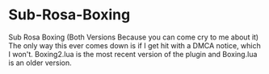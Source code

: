 # Sub-Rosa-Boxing
Sub Rosa Boxing (Both Versions Because you can come cry to me about it) The only way this ever comes down is if I get hit with a DMCA notice, which I won't.
Boxing2.lua is the most recent version of the plugin and Boxing.lua is an older version.
